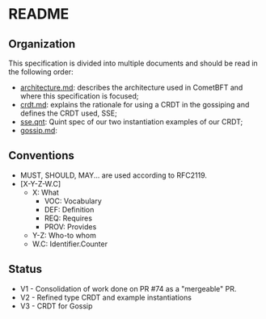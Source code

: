 # README

## Organization

This specification is divided into multiple documents and should be read in the following order:

- [architecture.md](architecture.md): describes the architecture used in CometBFT and where this specification is focused;
- [crdt.md](crdt.md): explains the rationale for using a CRDT in the gossiping and defines the CRDT used, SSE;
- [sse.qnt](sse.qnt): Quint spec of our two instantiation examples of our CRDT;
- [gossip.md](gossip.md):


## Conventions

- MUST, SHOULD, MAY... are used according to RFC2119.
- [X-Y-Z-W.C]
    - X: What
        - VOC: Vocabulary
        - DEF: Definition
        - REQ: Requires
        - PROV: Provides
    - Y-Z: Who-to whom
    - W.C: Identifier.Counter

## Status

- V1 - Consolidation of work done on PR #74 as a "mergeable" PR.
- V2 - Refined type CRDT and example instantiations
- V3 - CRDT for Gossip

